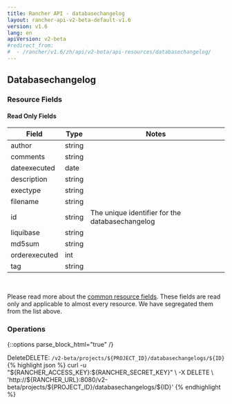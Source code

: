 ```yaml
---
title: Rancher API - databasechangelog
layout: rancher-api-v2-beta-default-v1.6
version: v1.6
lang: en
apiVersion: v2-beta
#redirect_from:
#  - /rancher/v1.6/zh/api/v2-beta/api-resources/databasechangelog/
---
```


## Databasechangelog



### Resource Fields


#### Read Only Fields

Field | Type   | Notes
---|---|---
author | string  | 
comments | string  | 
dateexecuted | date  | 
description | string  | 
exectype | string  | 
filename | string  | 
id | string  | The unique identifier for the databasechangelog
liquibase | string  | 
md5sum | string  | 
orderexecuted | int  | 
tag | string  | 


<br>

Please read more about the [common resource fields]({{site.baseurl}}/rancher/{{page.version}}/{{page.lang}}/api/{{page.apiVersion}}/common/). These fields are read only and applicable to almost every resource. We have segregated them from the list above.

### Operations
{::options parse_block_html="true" /}
<a id="delete"></a>
<div class="action"><span class="header">Delete<span class="headerright">DELETE:  <code>/v2-beta/projects/${PROJECT_ID}/databasechangelogs/${ID}</code></span></span>
<div class="action-contents"> {% highlight json %}
curl -u "${RANCHER_ACCESS_KEY}:${RANCHER_SECRET_KEY}" \
-X DELETE \
'http://${RANCHER_URL}:8080/v2-beta/projects/${PROJECT_ID}/databasechangelogs/${ID}'
{% endhighlight %}
</div></div>



